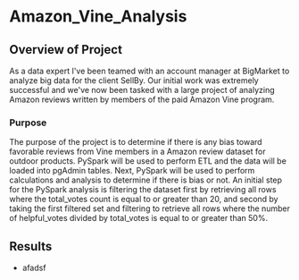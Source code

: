 # Amazon_Vine_Analysis

## Overview of Project
As a data expert I've been teamed with an account manager at BigMarket to analyze big data for the client SellBy.  Our initial work was extremely successful and we've now been tasked with a large project of analyzing Amazon reviews written by members of the paid Amazon Vine program.

### Purpose
The purpose of the project is to determine if there is any bias toward favorable reviews from Vine members in a Amazon review dataset for outdoor products.  PySpark will be used to perform ETL and the data will be loaded into pgAdmin tables.  Next, PySpark will be used to perform calculations and analysis to determine if there is bias or not.  An initial step for the PySpark analysis is filtering the dataset first by retrieving all rows where the total_votes count is equal to or greater than 20, and second by taking the first filtered set and filtering to retrieve all rows where the number of helpful_votes divided by total_votes is equal to or greater than 50%.

## Results
* afadsf
